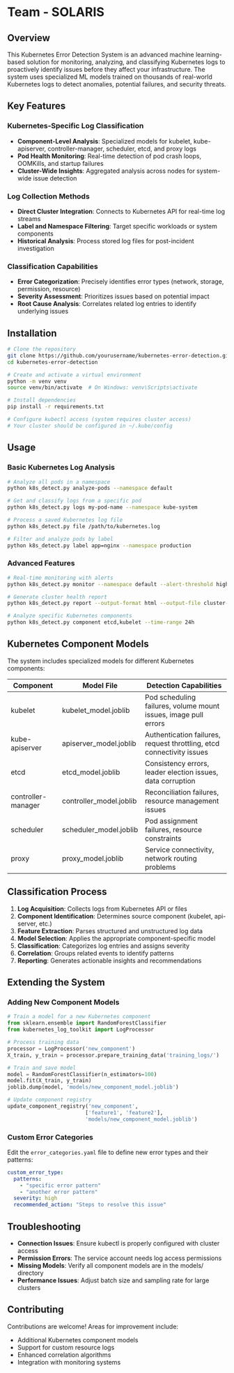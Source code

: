 # Team - SOLARIS

## Overview

This Kubernetes Error Detection System is an advanced machine learning-based solution for monitoring, analyzing, and classifying Kubernetes logs to proactively identify issues before they affect your infrastructure. The system uses specialized ML models trained on thousands of real-world Kubernetes logs to detect anomalies, potential failures, and security threats.

## Key Features

### Kubernetes-Specific Log Classification

- **Component-Level Analysis**: Specialized models for kubelet, kube-apiserver, controller-manager, scheduler, etcd, and proxy logs
- **Pod Health Monitoring**: Real-time detection of pod crash loops, OOMKills, and startup failures
- **Cluster-Wide Insights**: Aggregated analysis across nodes for system-wide issue detection

### Log Collection Methods

- **Direct Cluster Integration**: Connects to Kubernetes API for real-time log streams
- **Label and Namespace Filtering**: Target specific workloads or system components
- **Historical Analysis**: Process stored log files for post-incident investigation

### Classification Capabilities

- **Error Categorization**: Precisely identifies error types (network, storage, permission, resource)
- **Severity Assessment**: Prioritizes issues based on potential impact
- **Root Cause Analysis**: Correlates related log entries to identify underlying issues

## Installation

```bash
# Clone the repository
git clone https://github.com/yourusername/kubernetes-error-detection.git
cd kubernetes-error-detection

# Create and activate a virtual environment
python -m venv venv
source venv/bin/activate  # On Windows: venv\Scripts\activate

# Install dependencies
pip install -r requirements.txt

# Configure kubectl access (system requires cluster access)
# Your cluster should be configured in ~/.kube/config
```

## Usage

### Basic Kubernetes Log Analysis

```bash
# Analyze all pods in a namespace
python k8s_detect.py analyze-pods --namespace default

# Get and classify logs from a specific pod
python k8s_detect.py logs my-pod-name --namespace kube-system

# Process a saved Kubernetes log file
python k8s_detect.py file /path/to/kubernetes.log

# Filter and analyze pods by label
python k8s_detect.py label app=nginx --namespace production
```

### Advanced Features

```bash
# Real-time monitoring with alerts
python k8s_detect.py monitor --namespace default --alert-threshold high

# Generate cluster health report
python k8s_detect.py report --output-format html --output-file cluster-health.html

# Analyze specific Kubernetes components
python k8s_detect.py component etcd,kubelet --time-range 24h
```

## Kubernetes Component Models

The system includes specialized models for different Kubernetes components:

| Component          | Model File              | Detection Capabilities                                                |
| ------------------ | ----------------------- | --------------------------------------------------------------------- |
| kubelet            | kubelet_model.joblib    | Pod scheduling failures, volume mount issues, image pull errors       |
| kube-apiserver     | apiserver_model.joblib  | Authentication failures, request throttling, etcd connectivity issues |
| etcd               | etcd_model.joblib       | Consistency errors, leader election issues, data corruption           |
| controller-manager | controller_model.joblib | Reconciliation failures, resource management issues                   |
| scheduler          | scheduler_model.joblib  | Pod assignment failures, resource constraints                         |
| proxy              | proxy_model.joblib      | Service connectivity, network routing problems                        |

## Classification Process

1. **Log Acquisition**: Collects logs from Kubernetes API or files
2. **Component Identification**: Determines source component (kubelet, api-server, etc.)
3. **Feature Extraction**: Parses structured and unstructured log data
4. **Model Selection**: Applies the appropriate component-specific model
5. **Classification**: Categorizes log entries and assigns severity
6. **Correlation**: Groups related events to identify patterns
7. **Reporting**: Generates actionable insights and recommendations

## Extending the System

### Adding New Component Models

```python
# Train a model for a new Kubernetes component
from sklearn.ensemble import RandomForestClassifier
from kubernetes_log_toolkit import LogProcessor

# Process training data
processor = LogProcessor('new_component')
X_train, y_train = processor.prepare_training_data('training_logs/')

# Train and save model
model = RandomForestClassifier(n_estimators=100)
model.fit(X_train, y_train)
joblib.dump(model, 'models/new_component_model.joblib')

# Update component registry
update_component_registry('new_component',
                         ['feature1', 'feature2'],
                         'models/new_component_model.joblib')
```

### Custom Error Categories

Edit the `error_categories.yaml` file to define new error types and their patterns:

```yaml
custom_error_type:
  patterns:
    - "specific error pattern"
    - "another error pattern"
  severity: high
  recommended_action: "Steps to resolve this issue"
```

## Troubleshooting

- **Connection Issues**: Ensure kubectl is properly configured with cluster access
- **Permission Errors**: The service account needs log access permissions
- **Missing Models**: Verify all component models are in the models/ directory
- **Performance Issues**: Adjust batch size and sampling rate for large clusters

## Contributing

Contributions are welcome! Areas for improvement include:

- Additional Kubernetes component models
- Support for custom resource logs
- Enhanced correlation algorithms
- Integration with monitoring systems
